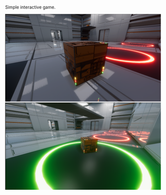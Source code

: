 Simple interactive game.

![](https://github.com/Martinson1252/Portal/blob/main/pz.png)
![](https://github.com/Martinson1252/Portal/blob/main/pz2.png)
